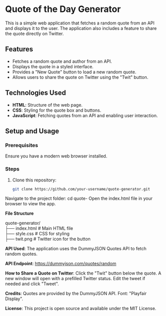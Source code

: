 # Quote of the Day Generator  
This is a simple web application that fetches a random quote from an API and displays it to the user. The application also includes a feature to share the quote directly on Twitter.  

## Features  
- Fetches a random quote and author from an API.  
- Displays the quote in a styled interface.  
- Provides a "New Quote" button to load a new random quote.  
- Allows users to share the quote on Twitter using the "Twit" button.  

## Technologies Used  
- **HTML**: Structure of the web page.  
- **CSS**: Styling for the quote box and buttons.  
- **JavaScript**: Fetching quotes from an API and enabling user interaction.  

## Setup and Usage  

### Prerequisites  
Ensure you have a modern web browser installed.

### Steps  
1. Clone this repository:  
   ```bash  
   git clone https://github.com/your-username/quote-generator.git  
Navigate to the project folder:
cd quote-
Open the index.html file in your browser to view the app.

**File Structure**

quote-generator/  
├── index.html      # Main HTML file  
├── style.css       # CSS for styling  
├── twit.png        # Twitter icon for the button 

**API Used**:
The application uses the DummyJSON Quotes API to fetch random quotes.

**API Endpoint**:
https://dummyjson.com/quotes/random

**How to Share a Quote on Twitter**:
Click the "Twit" button below the quote.
A new window will open with a prefilled Twitter status.
Edit the tweet if needed and click "Tweet".

**Credits**:
Quotes are provided by the DummyJSON API.
Font: "Playfair Display".

**License**:
This project is open source and available under the MIT License.



